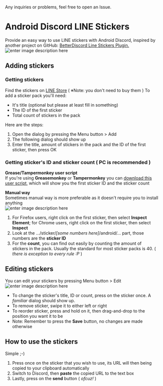 Any inquiries or problems, feel free to open an Issue. 

# Android Discord LINE Stickers

Provide an easy way to use LINE stickers with Android Discord, inspired by another project on GitHub: [BetterDiscord Line Stickers Plugin.](https://github.com/awaken1ng/bd-linestickers)  
![enter image description here](https://lh3.googleusercontent.com/adrXdOBX-BPlvWLVDHTPVK2LB18adXwvZ9wNMqUh0dn7N7TqlD2x3k4YkdS2t4f2jAQsGAHJrOBtPNtCe8j8q-BXRwTqDTJce9o2DXaQQl-w96qC4hUIzQykcw1poSRepYOJmlmldKWZPVkVrCcZsCdYOdzQqgRZKBRHjIII8LTJKMpxrQLBpf-b0g_l1GdZ1UaTW7i4DoErAb8oBClz6e2M4n87rk-YFkD-3GvOvGyqZmLz7UFWd7smcIqXg2Ue8JHsJqgFiz0OB2rxziZXIfarezv4NunnJeXGf7VO5SE0I1kYfufzOfj4eg9vEEHMQ-4126-7gqfzKOBop6rh8SqSjMUlDC6nkMhzebIc8t9TSUVA9JWaIifmOYGU8zeCFui9trA5cE5GHVL2Kb7LVRlmDM_5_LFsOWzBU431C2tdq_vFlHyWfREKmJX8PHeN33KRBBP3SZofDZwWc8ebwN2cOrQy665GeFOVXPoDSXUFL9_DSm3WA4Bn6z-cgrKd8G8w5FWxacpcVfavP5lcmDBMXfSEnvdMk_NLLb7AEXtlFT2FB9-tfV2qMlQeFS8oe7eUOHuqI6IpuSatwaDeFISTDGmQ-XTRFrKZNGk=w720-h616-no)

## Adding stickers 

### Getting stickers

Find the stickers on [LINE Store](https://store.line.me/home/en) ( ※Note: you don't need to buy them )
To add a sticker pack you'll need:

 - It's title (optional but please at least fill in something)
 - The ID of the first sticker
 - Total count of stickers in the pack

Here are the steps:
 1. Open the dialog by pressing the Menu button > Add
 2. The following dialog should show up
 3. Enter the title, amount of stickers in the pack and the ID of the first sticker, then press OK

### Getting sticker's ID and sticker count ( PC is recommended )
**Grease/Tampermonkey user script**  
If you're using **Greasemonkey** or **Tampermonkey** you can [download this user script](https://greasyfork.org/en/scripts/23630), which will show you the first sticker ID and the sticker count

**Manual way**  
Sometimes manual way is more preferable as it doesn't require you to install anything  
![enter image description here](https://lh3.googleusercontent.com/SwCWS28mfBHi6D8Q0hMT_V6yzI8mdDJB4mwypf6ZtJOoZsvZEr6CUxYQmrVAO7Oa259Mgp6N_CxpO5axMzlHBK1CUgoqy54qKT16kCsNLVUFgHYjs9j5gBtc6QwRov86l0MWNKu95rfCFtI77fyHKnn5llTK-bR6PJ7xHYGP5JWV84SUYYH4DCyM_K0OklyFfItb1Zi0WSEMe9myX84cOQG4ujb25Kl1nqygulFrQnuV2wq5gwPwEGScYZETnJmo6vs9priX6HUmd58mpSbOEvecovXpeWwgNQJmWOhox0A8vhhxRXj_4qvz85fP4YH-Jl62Fi7oS29zYqSLgbCNbCF5BR0VTcFM3U4z2PjUPtoiGSaEGrxlL0VX6-UD-7WCQv_g37Ix-vxjrRkWuavcFp-4bpeWJ1ld2XhV4PwdwqJYHJQNfEIq_fu9-qdJI7bHWH3HIEnKwIE8wm_wo_JZH762iUTXKHA2KiwPFBnKV4MzQ60PF0FTx509kIpwSfhKvjegT8sCbSZtyNCercrLeK1kPeKUcIZvmGK2Bdg84bObj_DLYwfTpZAcN1ZtC9y4O8NTzY30inhEnHfxgOWJ4--9rP2nt5pKsjJn2OE=w1624-h914-no)
 1. For Firefox users, right click on the first sticker, then select **Inspect Element**; for Chrome users, right click on the first sticker, then select **Inspect**
 2. Look at the .../sticker/*[some numbers here]*/android/... part, those numbers are the **sticker ID**
 3. For the **count**, you can find out easily by counting the amount of stickers in the pack. Usually the standard for most sticker packs is 40. ( *there is exception to every rule :P* )

## Editing stickers
You can edit your stickers by pressing Menu button > Edit  
![enter image description here](https://lh3.googleusercontent.com/s6IodheZR3xm5sp7oSlydNnf2aZ2jYE9RBvpLbsSyQKYITMesoL_uSPkmW_FFOxaHmtN29bJPWSnoQfjwL8S0KXyjG62ZPTHyqOLq4G82QK_O6TlsL2zl1_IeyRyjePUtCNLfYfSEwb-7rzSXjtmPrp5ogmwoXpre7_VuhQ6GydtvynyDz4xr5xBYsa11XnzGxNP8O3nx1FKS15mOiWk0zkHi4frETeXSUB2YLQi4e0jeLGsVya602ydhg-htY6jp_MVOsm4PcFhduTpgpUWgqvuX6aLHmmNuTYFyXgQdXAGmi7u7RfWu9CeuX6HkUDCCqSeCg9O4y1CnXDObbpUxTorm6V_WYKsl5sy6WdJgLZDzxNtOnhGSgtnkL4P4LOGBptOHd3UtT4lsQzLfBqoCIyBGVHfICfex4QSgb9PXCfxIUoiZT9qKG5f9oilfCCrwAkHr0SN0efxbc5XIrF29QpuSJD8Y_kVRwpMnU5ykOxsr63oyBdwUmVrtAeLCaIk_cdVtUenVL03CPBkSUU-UrCeflhOvdaxdZRQL8nruXPEU2-ObPqhJLkXTfLeMJbAIQshxfKK6fj-LTV3PkdN4Qg48VhDrK-3A5BPR0Q=w720-h616-no)
 - To change the sticker's title, ID or count, press on the sticker once. A *familiar* dialog should show up. 
 - To remove sticker, swipe it to either left or right
 - To reorder sticker, press and hold on it, then drag-and-drop to the position you want it to be
 - Note: Remember to press the **Save** button, no changes are made otherwise

## How to use the stickers
Simple ;-)

 1. Press once on the sticker that you wish to use, its URL will then being copied to your clipboard automatically
 2. Switch to Discord, then **paste** the copied URL to the text box
 3. Lastly, press on the **send** button ( *ofcuz!* )
